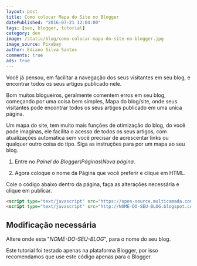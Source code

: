 ```yaml
---
layout: post
title: Como colocar Mapa do Site no Blogger
datePublished: "2016-07-21 12:04:00"
tags: [seo, blogger, tutorial]
category: dev
image: /static/blog/como-colocar-mapa-do-site-no-blogger.jpg
image_source: Pixabay
author: Ediano Silva Santos
comments: true
ads: true
---
```


Você já pensou, em facilitar a navegação dos seus visitantes em seu blog, e encontrar todos os seus artigos publicado nele.

Bom muitos blogueiros, geralmente comentem erros em seu blog, começando por uma coisa bem simples, Mapa do blog/site, onde seus visitantes pode encontrar todos os seus artigos publicado em uma unica página.

Um mapa do site, tem muito mais funções de otimização do blog, do você pode imaginas, ele facilita o acesso de todos os seus artigos, com atualizações automática sem você precisar de acrescentar links ou qualquer outro coisa do tipo. Siga as instruções para por um mapa ao seu blog.

1. Entre no *Painel do Blogger\Páginas\Nova página*.

2. Agora coloque o nome da Página que você preferir e clique em HTML.

Cole o código abaixo dentro da página, faça as alterações necessária e clique em publicar.

```html
<script type="text/javascript" src="https://open-source.multicamada.com/JavaScript/SitemapForBlogger.js"></script>
<script type="text/javascript" src="http://NOME-DO-SEU-BLOG.blogspot.com/feeds/posts/default?max-results=9999&amp;alt=json-in-script&ampcallback=loadtoc"></script>
```

## Modificação necessária
Altere onde esta "*NOME-DO-SEU-BLOG*", para o nome do seu blog.

Este tutorial foi testado apenas na plataforma Blogger, por isso recomendamos que use este código apenas para o Blogger.